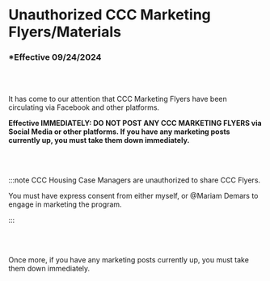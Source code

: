 # Unauthorized CCC Marketing Flyers/Materials

### \*Effective 09/24/2024

<br></br>

It has come to our attention that CCC Marketing Flyers have been circulating via Facebook and other platforms.

**Effective IMMEDIATELY: DO NOT POST ANY CCC MARKETING FLYERS via Social Media or other platforms. If you
have any marketing posts currently up, you must take them down immediately.**

<br></br>

:::note CCC Housing Case Managers are unauthorized to share CCC Flyers.

You must have express consent from either myself, or @Mariam Demars to engage in marketing the program.

:::

<br></br>

Once more, if you have any marketing posts currently up, you must take them down immediately.
